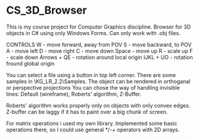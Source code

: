 # CS_3D_Browser
This is my course project for Computer Graphics discipline.
Browser for 3D objects in C# using only Windows Forms. Can only work with .obj files.

CONTROLS
W - move forward, away from POV
S - move backward, to POV
A - move left
D - move right
C - move down
Space - move up
R - scale up
F - scale down
Arrows + QE - rotation around local origin
IJKL + UO - rotation fround global origin

You can select a file using a button in top left corner. There are some samples in \KG_LR_2.2\Samples.
The object can be rendered in orthoganal or perspective projections
You can chose the way of handling invisible lines: Default (wireframe), Roberts' algorithm, Z-Buffer.

Roberts' algorithm works properly only on objects with only convex edges.
Z-buffer can be laggy if it has to paint over a big chunk of screen.

For matrix operations i used my own library. Implemented some basic operations there, so I could use general */-+ operators with 2D arrays.
